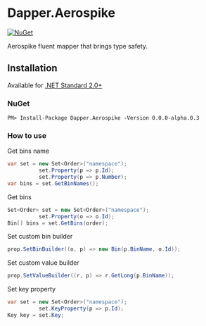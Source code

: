 
[projectUri]: https://github.com/AChehre/Dapper.Aerospike
[projectGit]: git@github.com:AChehre/Dapper.Aerospike.git


# Dapper.Aerospike
[![NuGet](https://img.shields.io/nuget/v/Dapper.Aerospike.svg)](https://www.nuget.org/packages/Dapper.Aerospike)

Aerospike fluent mapper that brings type safety.

## Installation
Available for [.NET Standard 2.0+](https://docs.microsoft.com/en-gb/dotnet/standard/net-standard)

### NuGet
```
PM> Install-Package Dapper.Aerospike -Version 0.0.0-alpha.0.3
```

### How to use
Get bins name
```C#
var set = new Set<Order>("namespace");
          set.Property(p => p.Id);
          set.Property(p => p.Number);
var bins = set.GetBinNames();
```
Get bins
```C#
Set<Order> set = new Set<Order>("namespace");
          set.Property(o => o.Id);
Bin[] bins = set.GetBins(order);
```
Set custom bin builder
```C#
prop.SetBinBuilder((o, p) => new Bin(p.BinName, o.Id));
```
Set custom value builder
```C#
prop.SetValueBuilder((r, p) => r.GetLong(p.BinName));
```
Set key property
```C#
var set = new Set<Order>("namespace");
          set.KeyProperty(p => p.Id);
Key key = set.Key;
```
